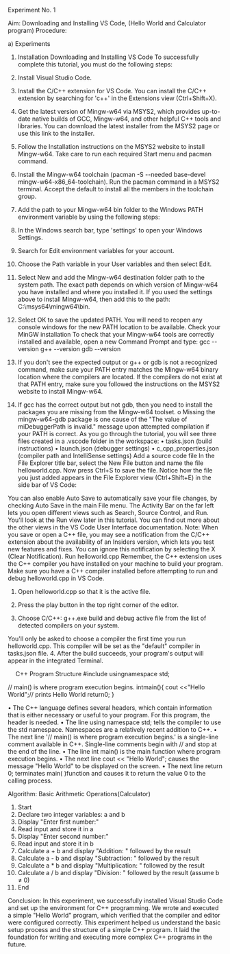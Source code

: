 Experiment No. 1

Aim: Downloading and Installing VS Code, (Hello World and Calculator program)
Procedure:

a)	Experiments
1.	Installation
Downloading and Installing VS Code
To successfully complete this tutorial, you must do the following steps:
1.	Install Visual Studio Code.
2.	Install the C/C++ extension for VS Code. You can install the C/C++ extension by searching for 'c++' in the Extensions view (Ctrl+Shift+X).
 
3.	Get the latest version of Mingw-w64 via MSYS2, which provides up-to-date native builds of GCC, Mingw-w64, and other helpful C++ tools and libraries. You can download the latest installer from the MSYS2 page or use this link to the installer.
4.	Follow the Installation instructions on the MSYS2 website to install Mingw-w64. Take care to run each required Start menu and pacman command.
5.	Install the Mingw-w64 toolchain (pacman -S --needed base-devel mingw-w64-x86_64-toolchain). Run the pacman command in a MSYS2 terminal. Accept the default to install all the members in the toolchain group.
6.	Add the path to your Mingw-w64 bin folder to the Windows PATH environment variable by using the following steps:
1.	In the Windows search bar, type 'settings' to open your Windows Settings.
2.	Search for Edit environment variables for your account.
3.	Choose the Path variable in your User variables and then select Edit.
4.	Select New and add the Mingw-w64 destination folder path to the system path. The exact path depends on which version of Mingw-w64 you have installed and where you installed it. If you used the settings above to install Mingw-w64, then add this to the path: C:\msys64\mingw64\bin.
5.	Select OK to save the updated PATH. You will need to reopen any console windows for the new PATH location to be available.
Check your MinGW installation
To check that your Mingw-w64 tools are correctly installed and available, open a new Command Prompt and type:
gcc --version
g++ --version
gdb --version
1.	If you don't see the expected output or g++ or gdb is not a recognized command, make sure your PATH entry matches the Mingw-w64 binary location where the compilers are located. If the compilers do not exist at that PATH entry, make sure you followed the instructions on the MSYS2 website to install Mingw-w64.
2.	If gcc has the correct output but not gdb, then you need to install the packages you are missing from the Mingw-w64 toolset.
o	Missing the mingw-w64-gdb package is one cause of the "The value of miDebuggerPath is invalid." message upon attempted compilation if your PATH is correct.
As you go through the tutorial, you will see three files created in a .vscode folder in the workspace:
•	tasks.json (build instructions)
•	launch.json (debugger settings)
•	c_cpp_properties.json (compiler path and IntelliSense settings)
Add a source code file
In the File Explorer title bar, select the New File button and name the file helloworld.cpp.
Now press Ctrl+S to save the file. Notice how the file you just added appears in the File Explorer view (Ctrl+Shift+E) in the side bar of VS Code:
 
You can also enable Auto Save to automatically save your file changes, by checking Auto Save in the main File menu.
The Activity Bar on the far left lets you open different views such as Search, Source Control, and Run. You'll look at the Run view later in this tutorial. You can find out more about the other views in the VS Code User Interface documentation.
Note: When you save or open a C++ file, you may see a notification from the C/C++ extension about the availability of an Insiders version, which lets you test new features and fixes. You can ignore this notification by selecting the X (Clear Notification).
Run helloworld.cpp
Remember, the C++ extension uses the C++ compiler you have installed on your machine to build your program. Make sure you have a C++ compiler installed before attempting to run and debug helloworld.cpp in VS Code.
1.	Open helloworld.cpp so that it is the active file.
2.	Press the play button in the top right corner of the editor.
 
3.	Choose C/C++: g++.exe build and debug active file from the list of detected compilers on your system.
 
You'll only be asked to choose a compiler the first time you run helloworld.cpp. This compiler will be set as the "default" compiler in tasks.json file.
4.	After the build succeeds, your program's output will appear in the integrated Terminal.
 
 
C++ Program Structure
#include<iostream>
usingnamespace std;

// main() is where program execution begins.
intmain(){
   cout <<"Hello World";// prints Hello World
return0;
}

•	The C++ language defines several headers, which contain information that is either necessary or useful to your program. For this program, the header <iostream> is needed.
•	The line using namespace std; tells the compiler to use the std namespace. Namespaces are a relatively recent addition to C++.
•	The next line '// main() is where program execution begins.' is a single-line comment available in C++. Single-line comments begin with // and stop at the end of the line.
•	The line int main() is the main function where program execution begins.
•	The next line cout << "Hello World"; causes the message "Hello World" to be displayed on the screen.
•	The next line return 0; terminates main( )function and causes it to return the value 0 to the calling process.

Algorithm: Basic Arithmetic Operations(Calculator)
1) Start
2) Declare two integer variables: a and b
3) Display "Enter first number:"
4) Read input and store it in a
5) Display "Enter second number:"
6) Read input and store it in b
7) Calculate a + b and display "Addition: " followed by the result
8) Calculate a - b and display "Subtraction: " followed by the result
9) Calculate a * b and display "Multiplication: " followed by the result
10) Calculate a / b and display "Division: " followed by the result (assume b ≠ 0)
11) End



Conclusion:
In this experiment, we successfully installed Visual Studio Code and set up the environment for C++ programming.
We wrote and executed a simple "Hello World" program, which verified that the compiler and editor were configured correctly.
This experiment helped us understand the basic setup process and the structure of a simple C++ program. 
It laid the foundation for writing and executing more complex C++ programs in the future.
